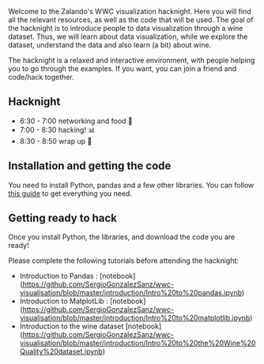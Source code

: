 Welcome  to the Zalando's WWC visualization hacknight. Here you will find all the relevant resources, as well as the code that will be used. The goal of the hacknight is to introduce people to data visualization through a wine dataset. Thus, we will learn about data visualization, while we explore the dataset, understand the data and also learn (a bit) about wine. 

The hacknight is a relaxed and interactive environment, with people helping you to go through the examples. If you want, you can join a friend and code/hack together.

## Hacknight
* 6:30 - 7:00 networking and food :pizza:
* 7:00 - 8:30 hacking! :bar_chart:
* 8:30 - 8:50 wrap up  :clap:


## Installation and getting the code

You need to install Python, pandas and a few other libraries. You can follow [this guide](https://github.com/SergioGonzalezSanz/wwc-visualisation/blob/master/install.md) to get everything you need. 


## Getting ready to hack

Once you install Python, the libraries, and download the code you are ready!

Please complete the following tutorials before attending the hacknight:


* Introduction to Pandas : [notebook]  (https://github.com/SergioGonzalezSanz/wwc-visualisation/blob/master/introduction/Intro%20to%20pandas.ipynb)
* Introduction to MatplotLib : [notebook]  (https://github.com/SergioGonzalezSanz/wwc-visualisation/blob/master/introduction/Intro%20to%20matplotlib.ipynb)
* Introduction to the wine dataset [notebook] (https://github.com/SergioGonzalezSanz/wwc-visualisation/blob/master/introduction/Intro%20to%20the%20Wine%20Quality%20dataset.ipynb)





